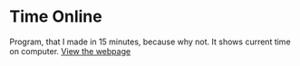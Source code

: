 # Time Online

Program, that I made in 15 minutes, because why not. It shows current time on computer.
[View the webpage](https://vojta-dev.github.io/time-online/)
